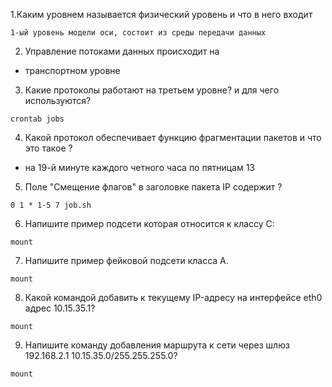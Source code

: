 1.Каким уровнем называется физический уровень и что в него входит

 ```1-ый уровень модели оси, состоит из среды передачи данных```
 
2. Управление потоками данных происходит на

  - транспортном уровне
  
3. Какие протоколы работают на третьем уровне? и для чего используются?

 ```crontab jobs```
 
4. Какой протокол обеспечивает функцию фрагментации пакетов и что это такое ?

 - на 19-й минуте каждого четного часа по пятницам 13
 
5. Поле "Смещение флагов" в заголовке пакета IP содержит ?
  ```
  0 1 * 1-5 7 job.sh
  ```
6.  Напишите пример подсети которая относится к классу C:
  ```
mount
  ```
  7.  Напишите пример фейковой подсети класса А.
  ```
mount
  ```
  8.  Какой командой добавить к текущему IP-адресу на интерфейсе eth0 адрес 10.15.35.1?
  ```
mount
  ```
  9.  Напишите команду добавления маршрута к сети через шлюз 192.168.2.1 10.15.35.0/255.255.255.0?
  ```
mount
  ```
